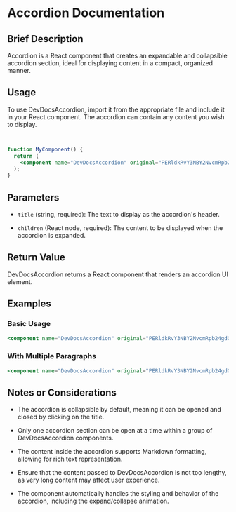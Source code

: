# Accordion Documentation

## Brief Description

Accordion is a React component that creates an expandable and collapsible accordion section, ideal for displaying content in a compact, organized manner.

## Usage

To use DevDocsAccordion, import it from the appropriate file and include it in your React component. The accordion can contain any content you wish to display.

```jsx


function MyComponent() {
  return (
    <component name="DevDocsAccordion" original="PERldkRvY3NBY2NvcmRpb24gdGl0bGU9IlNlY3Rpb24gVGl0bGUiPgogICAgICB7LyogWW91ciBjb250ZW50IGhlcmUgKi99CiAgICA8L0RldkRvY3NBY2NvcmRpb24+" props="eyJ0aXRsZSI6IlNlY3Rpb24gVGl0bGUiLCJjaGlsZHJlbiI6InsvKiBZb3VyIGNvbnRlbnQgaGVyZSAqL30ifQ=="></component>
  );
}
```

## Parameters

* `title` (string, required): The text to display as the accordion's header.

* `children` (React node, required): The content to be displayed when the accordion is expanded.

## Return Value

DevDocsAccordion returns a React component that renders an accordion UI element.

## Examples

### Basic Usage

```jsx
<component name="DevDocsAccordion" original="PERldkRvY3NBY2NvcmRpb24gdGl0bGU9IkdldHRpbmcgU3RhcnRlZCI+CiAgPHA+VGhpcyBpcyB0aGUgY29udGVudCBvZiB0aGUgYWNjb3JkaW9uLiBJdCBjYW4gaW5jbHVkZSBhbnkgdmFsaWQgSlNYLjwvcD4KPC9EZXZEb2NzQWNjb3JkaW9uPg==" props="eyJ0aXRsZSI6IkdldHRpbmcgU3RhcnRlZCIsImNoaWxkcmVuIjoiPHA+VGhpcyBpcyB0aGUgY29udGVudCBvZiB0aGUgYWNjb3JkaW9uLiBJdCBjYW4gaW5jbHVkZSBhbnkgdmFsaWQgSlNYLjwvcD4ifQ=="></component>
```

### With Multiple Paragraphs

```jsx
<component name="DevDocsAccordion" original="PERldkRvY3NBY2NvcmRpb24gdGl0bGU9IkFkdmFuY2VkIFRvcGljcyI+CiAgPHA+Rmlyc3QgcGFyYWdyYXBoIG9mIGNvbnRlbnQuPC9wPgogIDxwPlNlY29uZCBwYXJhZ3JhcGggd2l0aCBtb3JlIGRldGFpbHMuPC9wPgogIDx1bD4KICAgIDxsaT5MaXN0IGl0ZW0gMTwvbGk+CiAgICA8bGk+TGlzdCBpdGVtIDI8L2xpPgogIDwvdWw+CjwvRGV2RG9jc0FjY29yZGlvbj4=" props="eyJ0aXRsZSI6IkFkdmFuY2VkIFRvcGljcyIsImNoaWxkcmVuIjoiPHA+Rmlyc3QgcGFyYWdyYXBoIG9mIGNvbnRlbnQuPC9wPlxuICA8cD5TZWNvbmQgcGFyYWdyYXBoIHdpdGggbW9yZSBkZXRhaWxzLjwvcD5cbiAgPHVsPlxuICAgIDxsaT5MaXN0IGl0ZW0gMTwvbGk+XG4gICAgPGxpPkxpc3QgaXRlbSAyPC9saT5cbiAgPC91bD4ifQ=="></component>
```

## Notes or Considerations

* The accordion is collapsible by default, meaning it can be opened and closed by clicking on the title.

* Only one accordion section can be open at a time within a group of DevDocsAccordion components.

* The content inside the accordion supports Markdown formatting, allowing for rich text representation.

* Ensure that the content passed to DevDocsAccordion is not too lengthy, as very long content may affect user experience.

* The component automatically handles the styling and behavior of the accordion, including the expand/collapse animation.
